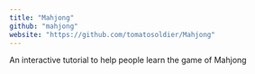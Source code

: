 ```yaml
---
title: "Mahjong"
github: "mahjong"
website: "https://github.com/tomatosoldier/Mahjong"
---
```


An interactive tutorial to help people learn the game of Mahjong
